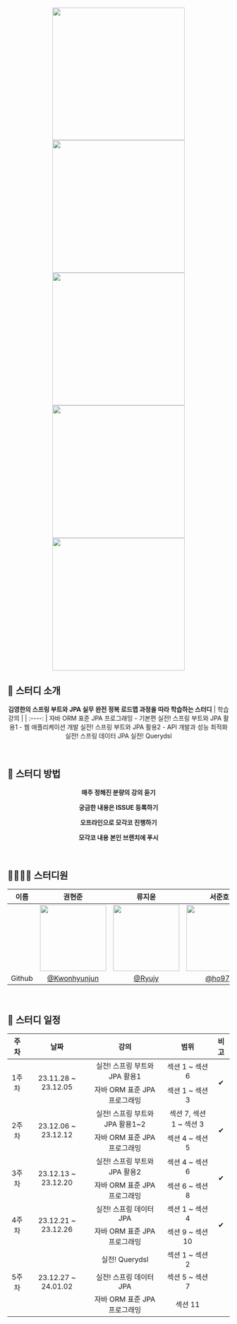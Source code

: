 <p align="center">
  <br>
  <img src="https://cdn.inflearn.com/public/courses/324109/course_cover/161476f8-f0b7-4b04-b293-ce648c2ea445/kyh_jsp.png" alt='' width='300px'>
  <img src="https://cdn.inflearn.com/public/courses/324119/course_cover/07c45106-3cfa-4dd6-93ed-a6449591831c/%E1%84%80%E1%85%B3%E1%84%85%E1%85%AE%E1%86%B8%205%20%E1%84%87%E1%85%A9%E1%86%A8%E1%84%89%E1%85%A1%204.png" alt='' width='300px'>
  <img src="https://cdn.inflearn.com/public/courses/324214/course_cover/8ce5e6b5-6b31-4659-a0cd-eec20efc13f4/kyh_JPA_Spring2.png" alt='' width='300px'>
  <img src="https://cdn.inflearn.com/public/courses/324474/course_cover/58c8632c-7a6e-4c76-9893-d7fffa32faf2/kyh_JPA_Spring2%20%E1%84%87%E1%85%A9%E1%86%A8%E1%84%89%E1%85%A1%206.png" alt='' width='300px'>
  <img src="https://cdn.inflearn.com/public/courses/324476/course_cover/c712dd1a-80e3-413f-93af-ca89bddd6fe9/kyh_DSL2.png" alt='' width='300px'>
  <br>
</p>

## 🎉 스터디 소개

<div align="center">
  
**김영한의 스프링 부트와 JPA 실무 완전 정복 로드맵 과정을 따라 학습하는 스터디**
| 학습 강의 | 
| :----: |
자바 ORM 표준 JPA 프로그래밍 - 기본편
실전! 스프링 부트와 JPA 활용1 - 웹 애플리케이션 개발
실전! 스프링 부트와 JPA 활용2 - API 개발과 성능 최적화
실전! 스프링 데이터 JPA
실전! Querydsl

</div>
<br/>

## 🚩 스터디 방법

<div align="center">

**매주 정해진 분량의 강의 듣기**

**궁금한 내용은 ISSUE 등록하기**

**오프라인으로 모각코 진행하기**

**모각코 내용 본인 브랜치에 푸시**
  
</div>
<br/>

## 👨‍👩‍👧‍👦 스터디원

<div align="center">
  
| 이름 |  권현준  | 류지윤 | 서준호 | 신영한 | 윤희원 |
| :--: | :-----: | :----: | :----: | :----: | :----: |
|  | <img src="https://avatars.githubusercontent.com/u/119548924?v=4" width="150"/> | <img src="https://avatars.githubusercontent.com/u/63836145?v=4" width="150"/> | <img src="https://avatars.githubusercontent.com/u/140311409?v=4" width="150"/> |<img src="https://avatars.githubusercontent.com/u/83218200?v=4" width="150"/> | <img src="https://avatars.githubusercontent.com/u/59885440?v=4" width="150"/>
| Github | [@Kwonhyunjun](https://github.com/Kwonhyunjun) | [@Ryujy](https://github.com/Ryujy) | [@ho97s](https://github.com/ho97s)| [@syhan7516](https://github.com/syhan7516)| [@HeewonYoun](https://github.com/HeewonYoun)|

</div>
<br/>

## 📆 스터디 일정

<div align="center">
  
<table>
  <thead>
    <tr>
      <th>주차</th>
      <th>날짜</th>
      <th>강의</th>
      <th>범위</th>
      <th>비고</th>
    </tr>
  </thead>
  <tbody align="center">
    <tr>
      <td rowspan="2">1주차</td>
      <td rowspan="2">23.11.28 ~ 23.12.05</td>
      <td>실전! 스프링 부트와 JPA 활용1</td>
      <td>섹션 1 ~ 섹션 6</td>
      <td rowspan="2">✔</td>
    </tr>
    <tr>
      <td align="center">자바 ORM 표준 JPA 프로그래밍</td>
      <td>섹션 1 ~ 섹션 3</td>
    </tr>
    <tr>
      <td rowspan="2">2주차</td>
      <td rowspan="2">23.12.06 ~ 23.12.12</td>
      <td>실전! 스프링 부트와 JPA 활용1~2</td>
      <td>섹션 7, 섹션 1 ~ 섹션 3</td>
      <td rowspan="2">✔</td>
    </tr>
    <tr>
      <td align="center">자바 ORM 표준 JPA 프로그래밍</td>
      <td>섹션 4 ~ 섹션 5</td>
    </tr>
    <tr>
      <td rowspan="2">3주차</td>
      <td rowspan="2">23.12.13 ~ 23.12.20</td>
      <td>실전! 스프링 부트와 JPA 활용2</td>
      <td>섹션 4 ~ 섹션 6</td>
      <td rowspan="2">✔</td>
    </tr>
    <tr>
      <td align="center">자바 ORM 표준 JPA 프로그래밍</td>
      <td>섹션 6 ~ 섹션 8</td>
    </tr>
    <tr>
      <td rowspan="2">4주차</td>
      <td rowspan="2">23.12.21 ~ 23.12.26</td>
      <td>실전! 스프링 데이터 JPA</td>
      <td>섹션 1 ~ 섹션 4</td>
      <td rowspan="2">✔</td>
    </tr>
    <tr>
      <td align="center">자바 ORM 표준 JPA 프로그래밍</td>
      <td>섹션 9 ~ 섹션 10</td>
    </tr>
    <tr>
      <td rowspan="3">5주차</td>
      <td rowspan="3">23.12.27 ~ 24.01.02</td>
      <td>실전! Querydsl</td>
      <td>섹션 1 ~ 섹션 2</td>
      <td rowspan="3"></td>
    </tr>
    <tr>
      <td>실전! 스프링 데이터 JPA</td>
      <td>섹션 5 ~ 섹션 7</td>
    </tr>
    <tr>
      <td align="center">자바 ORM 표준 JPA 프로그래밍</td>
      <td>섹션 11</td>
    </tr>
  </tbody>
</table>

</div>
<br/>
